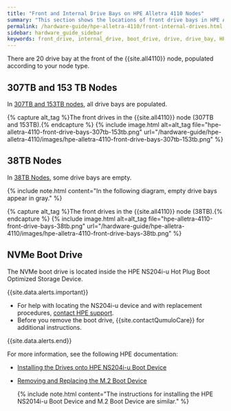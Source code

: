 ```yaml
---
title: "Front and Internal Drive Bays on HPE Alletra 4110 Nodes"
summary: "This section shows the locations of front drive bays in HPE Alletra 4110 nodes."
permalink: /hardware-guide/hpe-alletra-4110/front-internal-drives.html
sidebar: hardware_guide_sidebar
keywords: front_drive, internal_drive, boot_drive, drive, drive_bay, HPE_Alletra_4110, HPE, Alletra, 4110, nvme, ns204i-u, hot, plug, optimized, storage, device
---
```


There are 20 drive bay at the front of the {{site.all4110}} node, populated according to your node type.


## 307TB and 153 TB Nodes
In [307TB and 153TB nodes](technical-specifications.md), all drive bays are populated.

{% capture alt_tag %}The front drives in the {{site.all4110}} node (307TB and 153TB).{% endcapture %}
{% include image.html alt=alt_tag file="hpe-alletra-4110-front-drive-bays-307tb-153tb.png" url="/hardware-guide/hpe-alletra-4110/images/hpe-alletra-4110-front-drive-bays-307tb-153tb.png" %}


## 38TB Nodes
In [38TB Nodes](technical-specifications.md), some drive bays are empty.

{% include note.html content="In the following diagram, empty drive bays appear in gray." %}

{% capture alt_tag %}The front drives in the {{site.all4110}} node (38TB).{% endcapture %}
{% include image.html alt=alt_tag file="hpe-alletra-4110-front-drive-bays-38tb.png" url="/hardware-guide/hpe-alletra-4110/images/hpe-alletra-4110-front-drive-bays-38tb.png" %}


## NVMe Boot Drive
The NVMe boot drive is located inside the HPE NS204i-u Hot Plug Boot Optimized Storage Device.

{{site.data.alerts.important}}
<ul>
  <li>For help with locating the NS204i-u device and with replacement procedures, <a href="https://www.hpe.com/us/en/contact-hpe.html">contact HPE support</a>.</li>
  <li>Before you remove the boot drive, {{site.contactQumuloCare}} for additional instructions.</li>
</ul>
{{site.data.alerts.end}}

For more information, see the following HPE documentation:

* [Installing the Drives onto HPE NS204i-u Boot Device](https://support.hpe.com/hpesc/public/docDisplay?docId=sd00001830en_us&page=GUID-BB337DF6-B98B-43A7-A609-28CE4AFCEAD6.html)

* [Removing and Replacing the M.2 Boot Device](https://support.hpe.com/hpesc/public/docDisplay?docId=sd00002471en_us&page=GUID-2E7D27B3-9665-4615-87A4-4256C3E8373D.html)

  {% include note.html content="The instructions for installing the HPE NS2014i-u Boot Device and M.2 Boot Device are similar." %}
